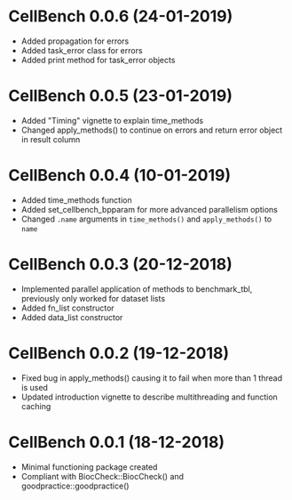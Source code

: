 # CellBench 0.0.6 (24-01-2019)

* Added propagation for errors
* Added task_error class for errors
* Added print method for task_error objects

# CellBench 0.0.5 (23-01-2019)

* Added "Timing" vignette to explain time_methods
* Changed apply_methods() to continue on errors and return error object in result column

# CellBench 0.0.4 (10-01-2019)

* Added time_methods function
* Added set_cellbench_bpparam for more advanced parallelism options
* Changed `.name` arguments in `time_methods()` and `apply_methods()` to `name`

# CellBench 0.0.3 (20-12-2018)

* Implemented parallel application of methods to benchmark_tbl, previously only worked for dataset lists
* Added fn_list constructor
* Added data_list constructor

# CellBench 0.0.2 (19-12-2018)

* Fixed bug in apply_methods() causing it to fail when more than 1 thread is used
* Updated introduction vignette to describe multithreading and function caching

# CellBench 0.0.1 (18-12-2018)

* Minimal functioning package created
* Compliant with BiocCheck::BiocCheck() and goodpractice::goodpractice()

